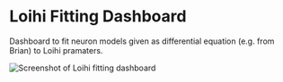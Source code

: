# Loihi Fitting Dashboard

Dashboard to fit neuron models given as differential equation (e.g. from Brian) to Loihi pramaters.

![Screenshot of Loihi fitting dashboard](https://exploeco.de/files/loihi_dashboard.png)
